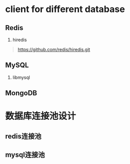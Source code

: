 # client for different database

## Redis

1. hiredis
> https://github.com/redis/hiredis.git

## MySQL

1. libmysql

## MongoDB

# 数据库连接池设计

## redis连接池

## mysql连接池